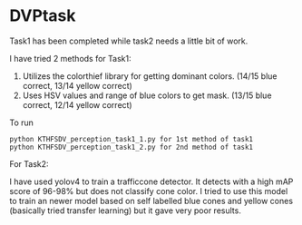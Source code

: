 # DVPtask
Task1 has been completed while task2 needs a little bit of work.

I have tried 2 methods for Task1:
  1) Utilizes the colorthief library for getting dominant colors. (14/15 blue correct, 13/14 yellow correct)
  2) Uses HSV values and range of blue colors to get mask. (13/15 blue correct, 12/14 yellow correct)
  
To run 
``` 
python KTHFSDV_perception_task1_1.py for 1st method of task1
python KTHFSDV_perception_task1_2.py for 2nd method of task1
```

For Task2:

I have used yolov4 to train a trafficcone detector. It detects with a high mAP score of 96-98% but does not classify cone color.
I tried to use this model to train an newer model based on self labelled blue cones and yellow cones (basically tried transfer learning) but it gave very poor results.
  
  
